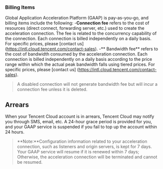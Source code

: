 ### Billing Items
Global Application Acceleration Platform (GAAP) is pay-as-you-go, and billing items include the following:
-**Connection fee** refers to the cost of resources (direct connect, forwarding server, etc.) used to create the acceleration connection. The fee is related to the concurrency capability of the connection. Each connection is billed independently on a daily basis. For specific prices, please [contact us] (https://intl.cloud.tencent.com/contact-sales).
-** Bandwidth fee** refers to the cost of bandwidth consumed by the acceleration connection. Each connection is billed independently on a daily basis according to the price range within which the actual peak bandwidth falls using tiered prices. For specific prices, please [contact us] (https://intl.cloud.tencent.com/contact-sales).

>A disabled connection will not generate bandwidth fee but will incur a connection fee unless it is deleted.

## Arrears
When your Tencent Cloud account is in arrears, Tencent Cloud may notify you through SMS, email, etc. A 24-hour grace period is provided for you, and your GAAP service is suspended if you fail to top up the account within 24 hours.
>**Note:**Configuration information related to your acceleration connection, such as listeners and origin servers, is kept for 7 days. Your GAAP service will resume if it is renewed within 7 days; Otherwise, the acceleration connection will be terminated and cannot be resumed.

